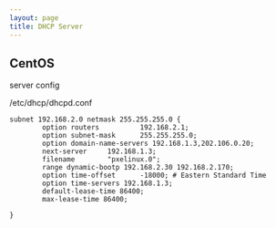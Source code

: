 ```yaml
---
layout: page
title: DHCP Server
---
```


## CentOS

server config

/etc/dhcp/dhcpd.conf

    subnet 192.168.2.0 netmask 255.255.255.0 {
            option routers          192.168.2.1;
            option subnet-mask      255.255.255.0;
            option domain-name-servers 192.168.1.3,202.106.0.20;
            next-server     192.168.1.3;
            filename        "pxelinux.0";
            range dynamic-bootp 192.168.2.30 192.168.2.170;
            option time-offset      -18000; # Eastern Standard Time
            option time-servers 192.168.1.3;
            default-lease-time 86400;
            max-lease-time 86400;
    
    }
